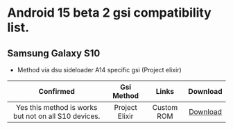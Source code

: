 # Android 15 beta 2 gsi compatibility list.

## Samsung Galaxy S10
- Method via dsu sideloader A14 specific gsi (Project elixir)


|Confirmed|Gsi Method|Links|Download|
|:-:|:-:|:-:|:-:|
|Yes this method is works but not on all S10 devices.|Project Elixir|Custom ROM|[Download](https://projectelixiros.com/device/beyond1lte)|
